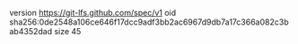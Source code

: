version https://git-lfs.github.com/spec/v1
oid sha256:0de2548a106ce646f17dcc9adf3bb2ac6967d9db7a17c366a082c3bab4352dad
size 45
